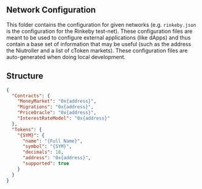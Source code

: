 ## Network Configuration

This folder contains the configuration for given networks (e.g. `rinkeby.json` is the configuration for the Rinkeby test-net). These configuration files are meant to be used to configure external applications (like dApps) and thus contain a base set of information that may be useful (such as the address the Niutroller and a list of cToken markets). These configuration files are auto-generated when doing local development.

Structure
---------

```json
{
  "Contracts": {
    "MoneyMarket": "0x{address}",
    "Migrations": "0x{address}",
    "PriceOracle": "0x{address}",
    "InterestRateModel": "0x{address}"
  },
  "Tokens": {
    "{SYM}": {
      "name": "{Full Name}",
      "symbol": "{SYM}",
      "decimals": 18,
      "address": "0x{address}",
      "supported": true
    }
  }
}
```